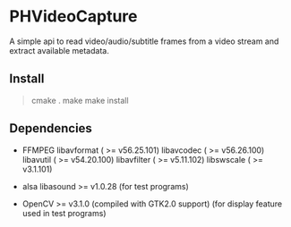 # PHVideoCapture 

  A simple api to read video/audio/subtitle frames from a video stream
  and extract available metadata.  

## Install

> cmake .
> make
> make install


## Dependencies

- FFMPEG
    libavformat ( >= v56.25.101)
	libavcodec  ( >= v56.26.100)
	libavutil   ( >= v54.20.100)
	libavfilter ( >= v5.11.102)
	libswscale  ( >= v3.1.101)

- alsa libasound >= v1.0.28 (for test programs)
- OpenCV >= v3.1.0  (compiled with GTK2.0 support)
                    (for display feature used in test programs)



